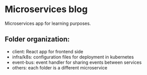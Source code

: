# Microservices blog

Microservices app for learning purposes.

## Folder organization:

- client: React app for frontend side
- infra/k8s: configuration files for deployment in kubernetes
- event-bus: event handler for sharing events between services
- others: each folder is a different microservice
